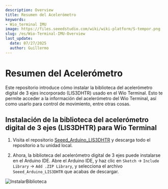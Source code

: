 ```yaml
---
description: Overview
title: Resumen del Acelerómetro
keywords:
- Wio_terminal IMU
image: https://files.seeedstudio.com/wiki/wiki-platform/S-tempor.png
slug: /es/Wio-Terminal-IMU-Overview
last_update:
  date: 07/27/2025
  author: Guillermo
---
```


# Resumen del Acelerómetro

Este repositorio introduce cómo instalar la biblioteca del acelerómetro digital de 3 ejes incorporado (LIS3DHTR) usado en el Wio Terminal. Esto te permite acceder a la información del acelerómetro del Wio Terminal, así como usarlo para control de movimiento, entre otras cosas.

## Instalación de la biblioteca del acelerómetro digital de 3 ejes (LIS3DHTR) para Wio Terminal

1. Visita el repositorio [Seeed_Arduino_LIS3DHTR](https://github.com/Seeed-Studio/Seeed_Arduino_LIS3DHTR/tree/master) y descarga todo el repositorio a tu unidad local.

2. Ahora, la biblioteca del acelerómetro digital de 3 ejes puede instalarse en el Arduino IDE. Abre el Arduino IDE, y haz clic en `Sketch` -> `Include Library` -> `Add .ZIP Library`, y selecciona el archivo `Seeed_Arduino_LIS3DHTR` que acabas de descargar.

![InstalarBiblioteca](https://files.seeedstudio.com/wiki/Wio-Terminal/img/Xnip2019-11-21_15-50-13.jpg)
